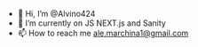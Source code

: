- 👋 Hi, I’m @Alvino424
- 🌱 I’m currently on JS NEXT.js and Sanity
- 📫 How to reach me ale.marchina1@gmail.com

<!---
Alvino424/Alvino424 is a ✨ special ✨ repository because its `README.md` (this file) appears on your GitHub profile.
You can click the Preview link to take a look at your changes.
--->
